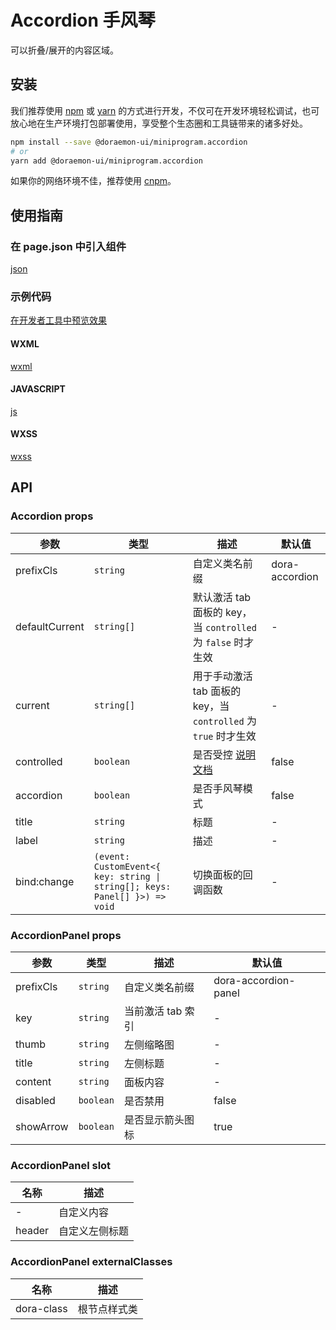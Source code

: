 # Accordion 手风琴

可以折叠/展开的内容区域。

## 安装

我们推荐使用 [npm](https://www.npmjs.com) 或 [yarn](https://yarnpkg.com) 的方式进行开发，不仅可在开发环境轻松调试，也可放心地在生产环境打包部署使用，享受整个生态圈和工具链带来的诸多好处。

```bash
npm install --save @doraemon-ui/miniprogram.accordion
# or
yarn add @doraemon-ui/miniprogram.accordion
```

如果你的网络环境不佳，推荐使用 [cnpm](https://cnpmjs.org)。

## 使用指南

### 在 page.json 中引入组件

[json](./playground/pages/index/index.json ':include :type=code')

### 示例代码

[在开发者工具中预览效果](https://developers.weixin.qq.com/s/5kNhvumI7Hv2)

<!-- tabs:start -->

#### **WXML**

[wxml](./playground/pages/index/index.wxml ':include :type=code')

#### **JAVASCRIPT**

[js](./playground/pages/index/index.js ':include :type=code')

#### **WXSS**

[wxss](./playground/pages/index/index.wxss ':include :type=code')

<!-- tabs:end -->

## API

### Accordion props

| 参数 | 类型 | 描述 | 默认值 |
| --- | --- | --- | --- |
| prefixCls | `string` | 自定义类名前缀 | dora-accordion |
| defaultCurrent | `string[]` | 默认激活 tab 面板的 key，当 `controlled` 为 `false` 时才生效 | - |
| current | `string[]` | 用于手动激活 tab 面板的 key，当 `controlled` 为 `true` 时才生效 | - |
| controlled | `boolean` | 是否受控 [说明文档](controlled.md) | false |
| accordion | `boolean` | 是否手风琴模式 | false |
| title | `string` | 标题 | - |
| label | `string` | 描述 | - |
| bind:change | `(event: CustomEvent<{ key: string \| string[]; keys: Panel[] }>) => void` | 切换面板的回调函数 | - |

### AccordionPanel props

| 参数 | 类型 | 描述 | 默认值 |
| --- | --- | --- | --- |
| prefixCls | `string` | 自定义类名前缀 | dora-accordion-panel |
| key | `string` | 当前激活 tab 索引 | - |
| thumb | `string` | 左侧缩略图 | - |
| title | `string` | 左侧标题 | - |
| content | `string` | 面板内容 | - |
| disabled | `boolean` | 是否禁用 | false |
| showArrow | `boolean` | 是否显示箭头图标 | true |

### AccordionPanel slot

| 名称 | 描述 |
| --- | --- |
| - | 自定义内容 |
| header | 自定义左侧标题 |

### AccordionPanel externalClasses

| 名称 | 描述 |
| --- | --- |
| dora-class | 根节点样式类 |
